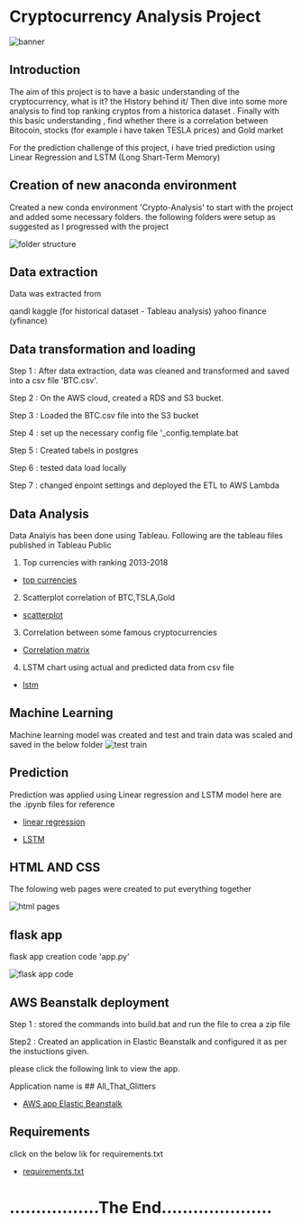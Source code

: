 
# Cryptocurrency Analysis Project
![banner](images/readmebanner.PNG)

## Introduction
The aim of this project is to have a basic understanding of the cryptocurrency, what is it? the History behind it/
Then dive into some more analysis to find top ranking cryptos from a historica dataset .
Finally with this basic understanding , find whether there is a correlation between Bitocoin, stocks (for example i have taken TESLA prices) and Gold market

For the prediction challenge of this project, i have tried prediction using Linear Regression and LSTM (Long Shart-Term Memory)
## Creation of new anaconda environment

Created a new conda environment 'Crypto-Analysis' to start with the project and added some necessary folders.
the following folders were setup as suggested as I progressed with the project

![folder structure](images/folder_structure.PNG)



## Data extraction

 Data was extracted from 

  qandl
  kaggle (for historical dataset - Tableau analysis)
  yahoo finance (yfinance)

## Data transformation and loading

 Step 1 : After data extraction, data was cleaned and transformed and saved into a csv file 'BTC.csv'.

Step 2 : On the AWS cloud, created a RDS and S3 bucket. 

Step 3 : Loaded the BTC.csv file into the S3 bucket

Step 4 : set up the necessary config file '_config.template.bat

Step 5 : Created tabels in postgres

Step 6 : tested data load locally

Step 7 : changed enpoint settings and deployed the ETL to AWS Lambda

## Data Analysis

Data Analyis has been done using Tableau.
Following are the tableau files published in Tableau Public

1. Top currencies with ranking 2013-2018

* [top currencies](https://public.tableau.com/views/popularcurrencies2018/Dashboard2?:language=en-GB&:display_count=n&:origin=viz_share_link)

2. Scatterplot correlation of BTC,TSLA,Gold

* [scatterplot](https://public.tableau.com/views/Scatterplotcorrelation/Dashboard1?:language=en-GB&:display_count=n&:origin=viz_share_link)

3. Correlation between some famous cryptocurrencies

* [Correlation matrix](https://public.tableau.com/views/correlation_matrixdashboard/Dashboard3?:language=en-GB&:display_count=n&:origin=viz_share_link)

4. LSTM chart using actual and predicted data from csv file

* [lstm](https://public.tableau.com/views/LSTMchart/Dashboard1?:language=en-GB&:display_count=n&:origin=viz_share_link)



## Machine Learning

Machine learning model was created and test and train data was scaled and saved in the below folder
![test train](images/modelSAVE.PNG)

##  Prediction

Prediction was applied using Linear regression and LSTM model
here are the .ipynb files  for reference

* [linear regression](model/prediction_Linearreg.ipynb)

* [LSTM](model/LSTM.ipynb)

## HTML AND CSS
The folowing  web pages were created to put everything together 

![html pages](images/htmlpages.PNG)

## flask app
flask app creation code 'app.py'


 ![flask app code](images/flaskapp.PNG)



## AWS Beanstalk deployment

Step 1 : stored the commands into build.bat and run the file to crea a zip file 

Step2 : Created an application in Elastic Beanstalk and configured it as per the instuctions given.

please click the following link to view the app.

 Application name is ## All_That_Glitters

* [AWS app Elastic Beanstalk](http://allthatglitters-env.eba-hpqmey4i.ap-southeast-2.elasticbeanstalk.com/index)


## Requirements

click on the below lik for requirements.txt

* [requirements.txt](app/requirements.txt)


# .................The End.....................



